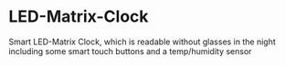# LED-Matrix-Clock
Smart LED-Matrix Clock, which is readable without glasses in the night including some smart touch buttons and a temp/humidity sensor
